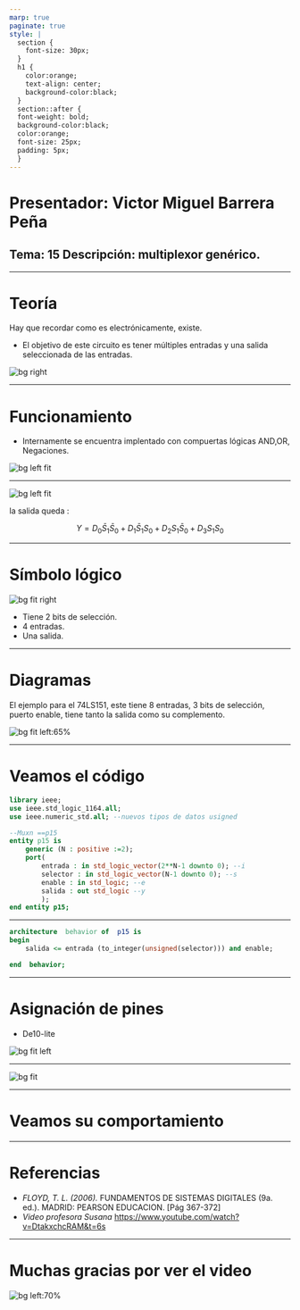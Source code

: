 ```yaml
---
marp: true
paginate: true
style: |
  section {
    font-size: 30px;
  }
  h1 {
    color:orange;
    text-align: center;
    background-color:black;
  }
  section::after {
  font-weight: bold;
  background-color:black;
  color:orange;
  font-size: 25px;
  padding: 5px;
  }
---
```

<!-- _backgroundColor: Orange -->
<!-- _color: white-->

# Presentador: Victor Miguel Barrera Peña
## Tema: 15 Descripción: multiplexor genérico. 

---

# Teoría

Hay que recordar como es electrónicamente, existe.

- El objetivo de este circuito es tener múltiples entradas y una salida seleccionada de las entradas.

![bg right](img/6.png)

---



# Funcionamiento
- Internamente se encuentra implentado con compuertas lógicas AND,OR, Negaciones.

![bg left fit](img/3.png)



---




![bg left fit](img/4.png)

la salida queda :

$$
Y=D_0 \bar{S}_1 \bar{S}_0+D_1 \bar{S}_1 S_0+D_2 S_1 \bar{S}_0+D_3 S_1 S_0
$$


---

# Símbolo lógico

![bg fit right](img/2.png) 

- Tiene 2 bits de selección.
- 4 entradas.
- Una salida.

---

# Diagramas

El ejemplo para el 74LS151, este tiene 8 entradas, 3 bits de selección, puerto enable, tiene tanto la salida como su complemento.

![bg fit left:65%](img/1.png)

---

# Veamos el código

```vhdl
library ieee;
use ieee.std_logic_1164.all;
use ieee.numeric_std.all; --nuevos tipos de datos usigned

```

```vhdl
--Muxn ==p15
entity p15 is
	generic (N : positive :=2);
	port(
		entrada : in std_logic_vector(2**N-1 downto 0); --i
		selector : in std_logic_vector(N-1 downto 0); --s
		enable : in std_logic; --e
		salida : out std_logic --y 
		);
end entity p15;
```
---

```vhdl
architecture  behavior of  p15 is
begin
	salida <= entrada (to_integer(unsigned(selector))) and enable;

end  behavior;
```

---

# Asignación de pines

- De10-lite

![bg fit left](img/7.png)

---


![bg fit](./img/pines1.jpg)



---



# Veamos su comportamiento

---

# Referencias

- *FLOYD, T. L. (2006).* FUNDAMENTOS DE SISTEMAS DIGITALES (9a. ed.). MADRID: PEARSON EDUCACION. [Pág 367-372]
- *Video profesora Susana*  https://www.youtube.com/watch?v=DtakxchcRAM&t=6s

---

# Muchas gracias por ver el video


![bg left:70%](./img/end.jpg)